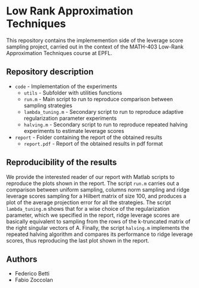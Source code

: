 # Low Rank Approximation Techniques
This repository contains the implememention side of the leverage score sampling project, carried out in the context of the MATH-403 Low-Rank Approximation Techniques course at EPFL.

## Repository description
- `code` - Implementation of the experiments
  - `utils` - Subfolder with utilities functions
  - `run.m` - Main script to run to reproduce comparison between sampling strategies
  - `lambda_tuning.m` - Secondary script to run to reproduce adaptive regularization parameter experiments
  - `halving.m` - Secondary script to run to reproduce repeated halving experiments to estimate leverage scores
- `report` - Folder containing the report of the obtained results
  - `report.pdf` - Report of the obtained results in pdf format
  
## Reproducibility of the results
We provide the interested reader of our report with Matlab scripts to reproduce the plots shown in the report. The script `run.m` carries out a comparison between uniform sampling, columns norm sampling and ridge leverage scores sampling for a Hilbert matrix of size 100, and produces a plot of the average projection error for all the strategies. The script `lambda_tuning.m` shows that for a wise choice of the regularization parameter, which we specified in the report, ridge leverage scores are basically equivalent to sampling from the rows of the k-truncated matrix of the right singular vectors of A. Finally, the script `halving.m` implements the repeated halving algorithm and compares its performance to ridge leverage scores, thus reproducing the last plot shown in the report. 
  
## Authors
- Federico Betti
- Fabio Zoccolan
